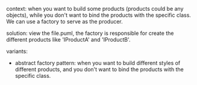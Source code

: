 context: when you want to build some products (products could be any objects), while you don't want to bind the products with the specific class. We can use a factory to serve as the producer.

solution: view the file.puml, the factory is responsible for create the different products like 'IProductA' and 'IProductB'.

variants: 
- abstract factory pattern: when you want to build different styles of different products, and you don't want to bind the products with the specific class.